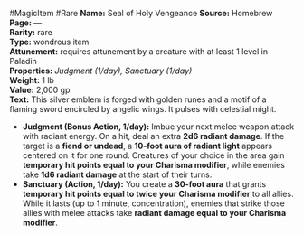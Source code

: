 #MagicItem #Rare 
 **Name:** Seal of Holy Vengeance
**Source:** Homebrew  
**Page:** —  
**Rarity:** rare  
**Type:** wondrous item  
**Attunement:** requires attunement by a creature with at least 1 level in Paladin  
**Properties:** _Judgment (1/day), Sanctuary (1/day)_  
**Weight:** 1 lb  
**Value:** 2,000 gp  
**Text:**  This silver emblem is forged with golden runes and a motif of a flaming sword encircled by angelic wings. It pulses with celestial might.
- **Judgment (Bonus Action, 1/day):** Imbue your next melee weapon attack with radiant energy. On a hit, deal an extra **2d6 radiant damage**. If the target is a **fiend or undead**, a **10-foot aura of radiant light** appears centered on it for one round. Creatures of your choice in the area gain **temporary hit points equal to your Charisma modifier**, while enemies take **1d6 radiant damage** at the start of their turns.
- **Sanctuary (Action, 1/day):** You create a **30-foot aura** that grants **temporary hit points equal to twice your Charisma modifier** to all allies. While it lasts (up to 1 minute, concentration), enemies that strike those allies with melee attacks take **radiant damage equal to your Charisma modifier**.